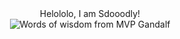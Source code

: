 
<!-- This is my GitHub space! -->


<div align="center">
 <label>Helololo, I am Sdooodly! </label> 
</div>
<div align="center">

<picture>
 <source media="(prefers-color-scheme: dark)" srcset="https://img-9gag-fun.9cache.com/photo/a04Z7wB_460swp.webp">
 <source media="(prefers-color-scheme: light)" srcset="https://img-9gag-fun.9cache.com/photo/a04Z7wB_460swp.webp">
 <img alt="Words of wisdom from MVP Gandalf" src="YOUR-DEFAULT-IMAGE">
</picture>
 </div>
<!-- <div align="center">
    <img src="https://github-readme-streak-stats.herokuapp.com/?user=sdooodly&theme=radical" alt="Gaya's GitHub Streak" />
</div>
<div align="center">
    <img src="https://github-readme-stats.vercel.app/api/top-langs/?username=sdooodly&langs_count=20&theme=radical" alt="sdooodly's Languages" />
</div>
<div align="center">
    <img src="https://ghchart.rshah.org/sdooodly" alt="sdooodly's Repos Contributions" />
</div>
<div align="center">
    <img src="https://github-profile-summary-cards.vercel.app/api/cards/profile-details?username=sdooodly&theme=radical" alt="sdooodly's GitHub Achievements" />
</div>
<div align="center">
    <img src="https://visitor-badge.laobi.icu/badge?page_id=sdooodly.sdooodly" alt="Visitor Count" />
</div>
![](https://github-profile-trophy.vercel.app/?username=sdooodly&theme=tokyonight&no-frame=true&no-bg=false&margin-w=4)
-->














<!--


![CSS3](https://img.shields.io/badge/css3-%231572B6.svg?style=plastic&logo=css3&logoColor=white) ![JavaScript](https://img.shields.io/badge/javascript-%23323330.svg?style=plastic&logo=javascript&logoColor=%23F7DF1E) ![LaTeX](https://img.shields.io/badge/latex-%23008080.svg?style=plastic&logo=latex&logoColor=white) ![Python](https://img.shields.io/badge/python-3670A0?style=plastic&logo=python&logoColor=ffdd54) ![Azure](https://img.shields.io/badge/azure-%230072C6.svg?style=plastic&logo=azure-devops&logoColor=white) ![Gulp](https://img.shields.io/badge/GULP-%23CF4647.svg?style=plastic&logo=gulp&logoColor=white) ![NPM](https://img.shields.io/badge/NPM-%23000000.svg?style=plastic&logo=npm&logoColor=white) ![NodeJS](https://img.shields.io/badge/node.js-6DA55F?style=plastic&logo=node.js&logoColor=white) ![Adobe Illustrator](https://img.shields.io/badge/adobeillustrator-%23FF9A00.svg?style=plastic&logo=adobeillustrator&logoColor=white) ![LINUX](https://img.shields.io/badge/Linux-FCC624?style=plastic&logo=linux&logoColor=black) ![ESLint](https://img.shields.io/badge/ESLint-4B3263?style=plastic&logo=eslint&logoColor=white)
![](https://github-readme-streak-stats.herokuapp.com/?user=sdooodly&theme=tokyonight&hide_border=true)<br/>



![](https://github-profile-trophy.vercel.app/?username=sdooodly&theme=tokyonight&no-frame=true&no-bg=false&margin-w=4)




<!--
**sdooodly/sdooodly** is a ✨ _special_ ✨ repository because its `README.md` (this file) appears on your GitHub profile -->

